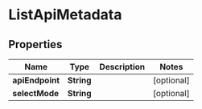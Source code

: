 

# ListApiMetadata


## Properties

Name | Type | Description | Notes
------------ | ------------- | ------------- | -------------
**apiEndpoint** | **String** |  |  [optional]
**selectMode** | **String** |  |  [optional]



